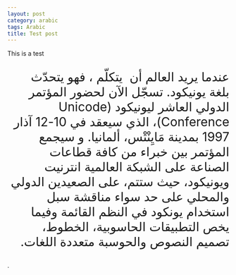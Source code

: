 ```yaml
---
layout: post
category: arabic
tags: Arabic
title: Test post
---
```

This is a test

<div dir="rtl" style="text-align: right; font-size: 2em;">

عندما يريد العالم أن ‪يتكلّم ‬ ، فهو يتحدّث بلغة يونيكود. تسجّل الآن لحضور المؤتمر الدولي العاشر ليونيكود (Unicode Conference)، الذي سيعقد في 10-12 آذار 1997 بمدينة مَايِنْتْس، ألمانيا. و سيجمع المؤتمر بين خبراء من كافة قطاعات الصناعة على الشبكة العالمية انترنيت ويونيكود، حيث ستتم، على الصعيدين الدولي والمحلي على حد سواء مناقشة سبل استخدام يونكود في النظم القائمة وفيما يخص التطبيقات الحاسوبية، الخطوط، تصميم النصوص والحوسبة متعددة اللغات.
</div>

<div style="text-align:center">
  
  

</div>.
